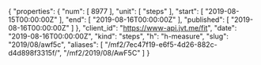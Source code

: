 {
  "properties": {
    "num": [
      8977
    ],
    "unit": [
      "steps"
    ],
    "start": [
      "2019-08-15T00:00:00Z"
    ],
    "end": [
      "2019-08-16T00:00:00Z"
    ],
    "published": [
      "2019-08-16T00:00:00Z"
    ]
  },
  "client_id": "https://www-api.jvt.me/fit",
  "date": "2019-08-16T00:00:00Z",
  "kind": "steps",
  "h": "h-measure",
  "slug": "2019/08/awf5c",
  "aliases": [
    "/mf2/7ec47f19-e6f5-4d26-882c-d4d898f3315f/",
    "/mf2/2019/08/AwF5C"
  ]
}
